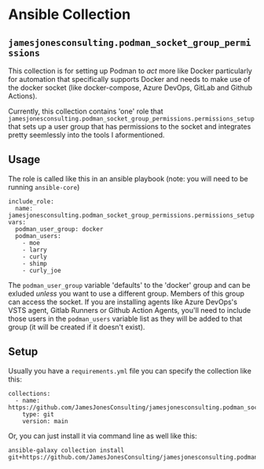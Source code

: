 # Ansible Collection 
## `jamesjonesconsulting.podman_socket_group_permissions`

This collection is for setting up Podman to _act_ more like Docker particularly for automation that specifically
supports Docker and needs to make use of the docker socket (like docker-compose, Azure DevOps, GitLab and Github Actions).

Currently, this collection contains 'one' role that `jamesjonesconsulting.podman_socket_group_permissions.permissions_setup` 
that sets up a user group that has permissions to the socket and integrates pretty seemlessly into the tools I aformentioned. 

## Usage

The role is called like this in an ansible playbook (note: you will need to be running `ansible-core`)

```
include_role:
  name: jamesjonesconsulting.podman_socket_group_permissions.permissions_setup
vars:
  podman_user_group: docker
  podman_users:
    - moe
    - larry
    - curly
    - shimp
    - curly_joe
```

The `podman_user_group` variable 'defaults' to the 'docker' group and can be exluded _unless_ you want to use a different group. Members of this group
can access the socket. If you are installing agents like Azure DevOps's VSTS agent, Gitlab Runners or Github Action Agents, you'll need to include
those users in the `podman_users` variable list as they will be added to that group (it will be created if it doesn't exist).

## Setup

Usually you have a `requirements.yml` file you can specify the collection like this:

```
collections:
  - name: https://github.com/JamesJonesConsulting/jamesjonesconsulting.podman_socket_group_permissions.git
    type: git
    version: main
```

Or, you can just install it via command line as well like this:

```
ansible-galaxy collection install git+https://github.com/JamesJonesConsulting/jamesjonesconsulting.podman_socket_group_permissions.git,main
```
